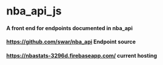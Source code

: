 # nba_api_js 
#### A front end for endpoints documented in nba_api
#### https://github.com/swar/nba_api Endpoint source
#### https://nbastats-3296d.firebaseapp.com/ current hosting
